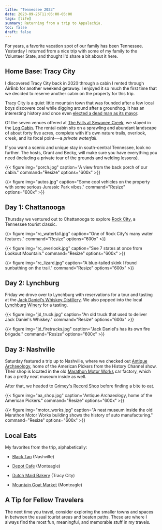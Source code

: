 ```yaml
---
title: "Tennessee 2023"
date: 2023-09-25T11:05:00-05:00
tags: [life]
summary: Returning from a trip to Appalachia.
toc: false
draft: false
---
```


For years, a favorite vacation spot of our family has been Tennessee. Yesterday I returned from a nice trip with some of my family to the Volunteer State, and thought I'd share a bit about it here.

## Home Base: Tracy City

I discovered Tracy City back in 2020 through a cabin I rented through AirBnb for another weekend getaway. I enjoyed it so much the first time that we decided to reserve another cabin on the property for this trip. 

Tracy City is a quiet little mountain town that was founded after a few local boys discovere coal while digging around after a groundhog. It has an interesting history and once even [elected a dead man as its mayor](https://en.wikipedia.org/wiki/Tracy_City,_Tennessee#Government).

Of the seven venues offered at [The Falls at Sewanee Creek](https://tnwaterfallgetaway.com/), we stayed in the [Log Cabin](https://tnwaterfallgetaway.com/log-cabin). The rental cabin sits on a sprawling and abundant landscape of about forty five acres, complete with it's own nature trails, overlook, creek, and its focal point---a *private waterfall*. 

If you want a scenic and unique stay in south-central Tennessee, look no further. The hosts, Grant and Becky, will make sure you have everything you need (including a private tour of the grounds and welding lessons).

{{< figure
img="porch.jpg"
caption="A view from the back porch of our cabin."
command="Resize"
options="600x" >}}

{{< figure
img="autos.jpg"
caption="Some cool vehicles on the property with some serious Jurassic Park vibes."
command="Resize"
options="600x" >}}

## Day 1: Chattanooga

Thursday we ventured out to Chattanooga to explore [Rock City](https://www.seerockcity.com/), a Tennessee tourist classic.

{{< figure
img="rc_waterfall.jpg"
caption="One of Rock City's many water features."
command="Resize"
options="600x" >}}

{{< figure
img="rc_overlook.jpg"
caption="See 7 states at once from Lookout Mountain."
command="Resize"
options="600x" >}}

{{< figure
img="rc_lizard.jpg"
caption="A blue-tailed skink I found sunbathing on the trail."
command="Resize"
options="600x" >}}

## Day 2: Lynchburg

Friday we drove over to Lynchburg with reservations for a tour and tasting at the [Jack Daniel's Whiskey Distillery](https://www.jackdaniels.com/). We also popped into the local [Lynchburg Winery](https://www.lynchburgwinery.com/) for a tasting.

{{< figure
img="jd_truck.jpg"
caption="An old truck that used to deliver Jack Daniel's Whiskey."
command="Resize"
options="600x" >}}

{{< figure
img="jd_firetrucks.jpg"
caption="Jack Daniel's has its own fire brigade."
command="Resize"
options="600x" >}}

## Day 3: Nashville

Saturday featured a trip up to Nashville, where we checked out [Antique Archaeology](https://www.antiquearchaeology.com/), home of the American Pickers from the History Channel show. Their shop is located in the old [Marathon Motor Works](https://www.marathonvillage.net/about/) car factory, which has a pretty neat museum inside as well.

After that, we headed to [Grimey's Record Shop](https://www.grimeys.com/) before finding a bite to eat.

{{< figure
img="aa_shop.jpg"
caption="Antique Archaeology, home of the American Pickers."
command="Resize"
options="600x" >}}

{{< figure
img="motor_works.jpg"
caption="A neat museum inside the old Marathon Motor Works building shows the history of auto manufacturing."
command="Resize"
options="600x" >}}

## Local Eats

My favorites from the trip, alphabetically:

- [Black Tap](https://blacktap.com/) (Nashville)

- [Depot Cafe](https://www.facebook.com/people/The-DEPOT-CAFE/100057597125654/) (Monteagle)

- [Dutch Maid Bakery](https://www.dutchmaid.net/) (Tracy City)

- [Mountain Goat Market](https://www.mtngoatmarket.com/) (Monteagle)

## A Tip for Fellow Travelers

The next time you travel, consider exploring the smaller towns and spaces in between the usual tourist areas and beaten paths. These are where I always find the most fun, meaningful, and memorable stuff in my travels.